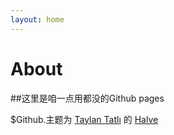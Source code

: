 ```yaml
---
layout: home
---
```

# About 

##这里是咱一点用都没的Github pages



$Github.主题为 [Taylan Tatlı](https://github.com/TaylanTatli) 的 [Halve](https://taylantatli.github.io/Halve/)










 





                     


                  


